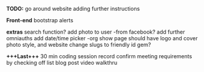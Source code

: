 **TODO:**
go around website adding further instructions

**Front-end**
bootstrap alerts

**extras**
search function?
add photo to user -from facebook?
add further omniauths
add date/time picker 
-org show page should have logo and cover photo style, and website
change slugs to friendly id gem?

**+++Last+++**
30 min coding session record
confirm meeting requirements by checking off list
blog post
video walkthru
